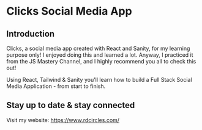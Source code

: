 # Clicks Social Media App


## Introduction
Clicks, a social media app created with React and Sanity, for my learning purpose only! I enjoyed doing this and learned a lot. Anyway, I practiced it from the JS Mastery Channel, and I highly recommend you all to check this out!

Using React, Tailwind & Sanity you'll learn how to build a Full Stack Social Media Application - from start to finish.

## Stay up to date & stay connected
Visit my website: https://www.rdcircles.com/
